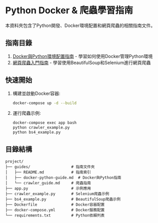 # Python Docker & 爬蟲學習指南

本資料夾包含了Python開發、Docker環境配置和網頁爬蟲的相關指南文件。

## 指南目錄

1. [Docker與Python環境配置指南](docker-python-guide.md) - 學習如何使用Docker管理Python環境
2. [網頁爬蟲入門指南](crawler_guide.md) - 學習使用BeautifulSoup和Selenium進行網頁爬蟲

## 快速開始

1. 構建並啟動Docker容器:
   ```bash
   docker-compose up -d --build
   ```

2. 運行爬蟲示例:
   ```bash
   docker-compose exec app bash
   python crawler_example.py
   python bs4_example.py
   ```

## 目錄結構

```
project/
├── guides/                  # 指南文件夾
│   ├── README.md            # 指南索引
│   ├── docker-python-guide.md  # Docker與Python指南
│   └── crawler_guide.md     # 爬蟲指南
├── app.py                   # 示例應用
├── crawler_example.py       # Selenium爬蟲示例
├── bs4_example.py           # BeautifulSoup爬蟲示例
├── Dockerfile               # Docker容器配置
├── docker-compose.yml       # Docker服務配置
└── requirements.txt         # Python依賴列表
```

